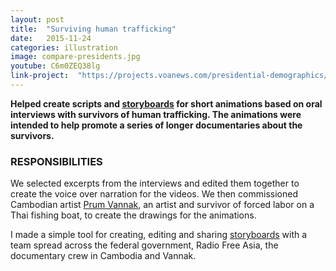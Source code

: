 ```yaml
---
layout: post
title:  "Surviving human trafficking"
date:   2015-11-24
categories: illustration
image: compare-presidents.jpg
youtube: C6m0ZEQ38lg
link-project:  "https://projects.voanews.com/presidential-demographics/"
---
```


**Helped create scripts and <a href='http://184.73.203.85:8080/storyboard.html'>storyboards</a> for short animations based on oral interviews with survivors of human trafficking. The animations were intended to help promote a series of longer documentaries about the survivors.**

### RESPONSIBILITIES

We selected excerpts from the interviews and edited them together to create the voice over narration for the videos. We then commissioned Cambodian artist <a href='http://www.npr.org/2012/06/19/155045295/confined-to-a-thai-fishing-boat-for-three-years'>Prum Vannak</a>, an artist and survivor of forced labor on a Thai fishing boat, to create the drawings for the animations. 

I made a simple tool for creating, editing and sharing <a href='https://github.com/bbgvisualjournalist/storyboard'>storyboards</a> with a team spread across the federal government, Radio Free Asia, the documentary crew in Cambodia and Vannak.